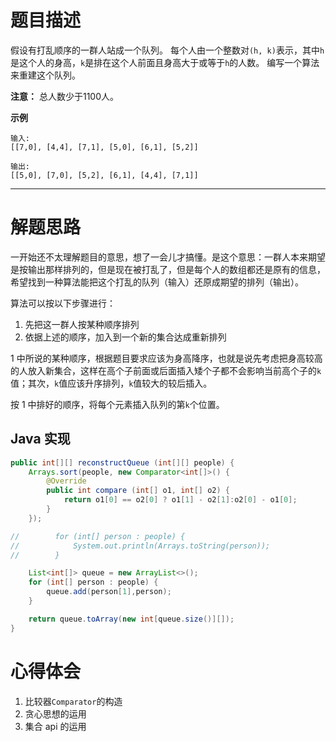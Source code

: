 # 题目描述

假设有打乱顺序的一群人站成一个队列。 每个人由一个整数对`(h, k)`表示，其中`h`是这个人的身高，`k`是排在这个人前面且身高大于或等于`h`的人数。 编写一个算法来重建这个队列。

**注意：**
总人数少于1100人。

**示例**

```
输入:
[[7,0], [4,4], [7,1], [5,0], [6,1], [5,2]]

输出:
[[5,0], [7,0], [5,2], [6,1], [4,4], [7,1]]
```

---

# 解题思路

一开始还不太理解题目的意思，想了一会儿才搞懂。是这个意思：一群人本来期望是按输出那样排列的，但是现在被打乱了，但是每个人的数组都还是原有的信息，希望找到一种算法能把这个打乱的队列（输入）还原成期望的排列（输出）。

算法可以按以下步骤进行：

1. 先把这一群人按某种顺序排列
2. 依据上述的顺序，加入到一个新的集合达成重新排列

1 中所说的某种顺序，根据题目要求应该为身高降序，也就是说先考虑把身高较高的人放入新集合，这样在高个子前面或后面插入矮个子都不会影响当前高个子的`k`值；其次，`k`值应该升序排列，`k`值较大的较后插入。

按 1 中排好的顺序，将每个元素插入队列的第`k`个位置。

## Java 实现

```java
public int[][] reconstructQueue (int[][] people) {
    Arrays.sort(people, new Comparator<int[]>() {
        @Override
        public int compare (int[] o1, int[] o2) {
            return o1[0] == o2[0] ? o1[1] - o2[1]:o2[0] - o1[0];
        }
    });

//        for (int[] person : people) {
//            System.out.println(Arrays.toString(person));
//        }

    List<int[]> queue = new ArrayList<>();
    for (int[] person : people) {
        queue.add(person[1],person);
    }

    return queue.toArray(new int[queue.size()][]);
}
```

# 心得体会

1. 比较器`Comparator`的构造
2. 贪心思想的运用
3. 集合 api 的运用



